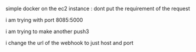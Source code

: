 simple docker on the ec2 instance :
dont put the requirement of the request

i am  trying  with port 8085:5000  

i am trying to make another push3

i change the url of the webhook to just host and port 


